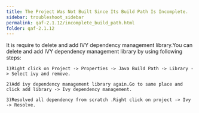 ```yaml
---
title: The Project Was Not Built Since Its Build Path Is Incomplete.
sidebar: troubleshoot_sidebar
permalink: qaf-2.1.12/incomplete_build_path.html
folder: qaf-2.1.12
---
```

It is require to delete and add IVY dependency management library.You can delete and add IVY dependency management library by using following steps: 

	1)Right click on Project -> Properties -> Java Build Path -> Library -> Select ivy and remove.

	2)Add ivy dependency management library again.Go to same place and click add library -> Ivy dependency management.

	3)Resolved all dependency from scratch .Right click on project -> Ivy -> Resolve.

 

 
